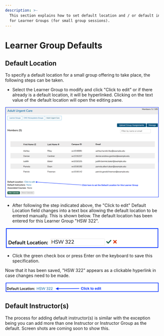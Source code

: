 ```yaml
---
description: >-
  This section explains how to set default location and / or default instructors
  for Learner Groups (for small group sessions).
---
```


# Learner Group Defaults

## Default Location

To specify a default location for a small group offering to take place, the following steps can be taken.

* Select the Learner Group to modify and click "Click to edit" or if there already is a default location, it will be hyperlinked. Clicking on the text value of the default location will open the editing pane.

![Click to Edit](../.gitbook/assets/lgdefault1.png)

* After following the step indicated above, the "Click to edit" Default Location field changes into a text box allowing the default location to be entered manually. This is shown below. The default location has been entered for this Learner Group "HSW 322".

![](../.gitbook/assets/lgdefault2.png)

* Click the green check box or press Enter on the keyboard to save this specification.

Now that it has been saved, "HSW 322" appears as a clickable hyperlink in case changes need to be made.

![](../.gitbook/assets/lgdefault3.png)

## Default Instructor\(s\)

The process for adding default instructor\(s\) is similar with the exception being you can add more than one Instructor or Instructor Group as the default. Screen shots are coming soon to show this.

